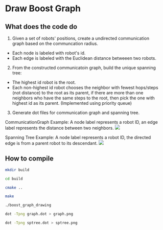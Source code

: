 Draw Boost Graph
============
## What does the code do

1) Given a set of robots' positions, create a undirected communication graph based on the communcation radius.

 - Each node is labeled with robot's id.
 - Each edge is labeled with the Euclidean distance betweeen two robots.

2) From the constructed communicatoin graph, build the unique spanning tree:

 - The highest id robot is the root.
 - Each non-highest id robot chooses the neighbor with fewest hops/steps (not distance) to the root as its parent,
   if there are more than one neighbors who have the same steps to the root, then pick the one with highest id as its parent.
    (Implemented using priority queue)

3) Generate dot files for communication graph and spanning tree.

CommunicationGraph Example: A node label represents a robot ID, an edge label represents the distance between two neighbors.
![](http://i.imgur.com/KYkO2h1.png)


Spanning Tree Example: A node label represents a robot ID, the directed edge is from a parent robot to its descendant.
![](http://i.imgur.com/eM05HmX.png)

## How to compile

```bash
mkdir build

cd build

cmake ..

make

./boost_graph_drawing

dot -Tpng graph.dot > graph.png

dot -Tpng sptree.dot > sptree.png

```